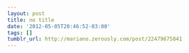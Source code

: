 ```yaml
---
layout: post
title: no title
date: '2012-05-05T20:46:52-03:00'
tags: []
tumblr_url: http://mariano.zerously.com/post/22479675841
---
```

